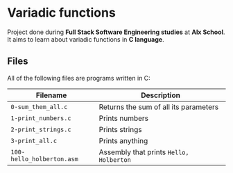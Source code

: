 # Variadic functions
Project done during **Full Stack Software Engineering studies** at **Alx School**. It aims to learn about variadic functions in **C language**.


## Files
All of the following files are programs written in C:

| Filename | Description |
| -------- | ----------- |
| `0-sum_them_all.c` | Returns the sum of all its parameters |
| `1-print_numbers.c` | Prints numbers |
| `2-print_strings.c` | Prints strings |
| `3-print_all.c` | Prints anything |
| `100-hello_holberton.asm` | Assembly that prints `Hello, Holberton` |